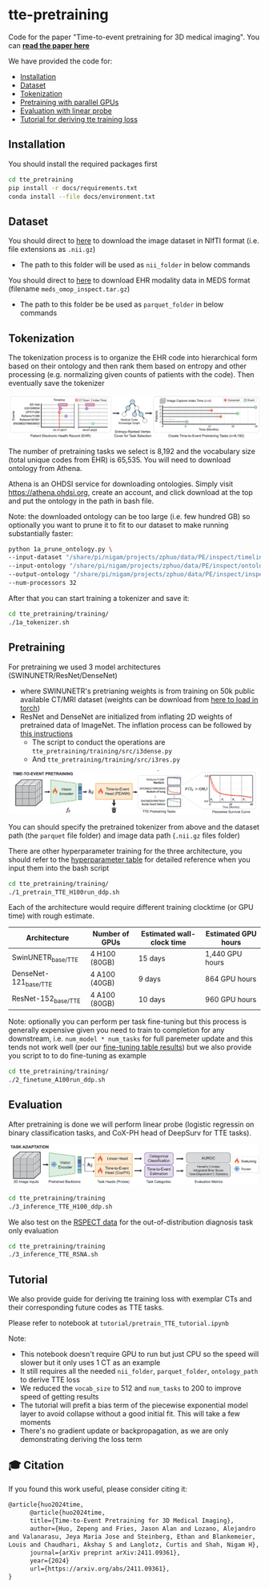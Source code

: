 # tte-pretraining
Code for the paper "Time-to-event pretraining for 3D medical imaging". You can **[read the paper here](https://arxiv.org/abs/2411.09361)**

We have provided the code for:

- [Installation](#installation)
- [Dataset](#dataset)
- [Tokenization](#tokenization)
- [Pretraining with parallel GPUs](#pretraining)
- [Evaluation with linear probe](#evaluation)
- [Tutorial for deriving tte training loss](#tutorial)


## Installation

You should install the required packages first

```bash
cd tte_pretraining
pip install -r docs/requirements.txt
conda install --file docs/environment.txt
```

## Dataset

You should direct to [here](https://aimi.stanford.edu/datasets/inspect-Multimodal-Dataset-for-Pulmonary-Embolism-Diagnosis-and-Prognosis) to download the image dataset in NIfTI format (i.e. file extensions as `.nii.gz`)
- The path to this folder will be used as `nii_folder` in below commands

You should direct to [here](https://redivis.com/datasets/dzc6-9jyt6gapt) to download EHR modality data in MEDS format (filename `meds_omop_inspect.tar.gz`)
- The path to this folder be be used as `parquet_folder` in below commands



## Tokenization

The tokenization process is to organize the EHR code into hierarchical form based on their ontology and then rank them based on entropy and other processing (e.g. normalizing given counts of patients with the code). Then eventually save the tokenizer

![Data Curation Process](tte_pretraining/docs/data_curation.png)

The number of pretraining tasks we select is 8,192 and the vocabulary size (total unique codes from EHR) is 65,535. You will need to download ontology from Athena. 

Athena is an OHDSI service for downloading ontologies. Simply visit https://athena.ohdsi.org, create an account, and click download at the top and put the ontology in the path in bash file.

Note: the downloaded ontology can be too large (i.e. few hundred GB) so optionally you want to prune it to fit to our dataset to make running substantially faster:

```bash
python 1a_prune_ontology.py \
--input-dataset "/share/pi/nigam/projects/zphuo/data/PE/inspect/timelines_smallfiles_meds/data/*parquet" \
--input-ontology "/share/pi/nigam/projects/zphuo/data/PE/inspect/ontology.pkl" \
--output-ontology "/share/pi/nigam/projects/zphuo/data/PE/inspect/inspect_ontology.pkl" \
--num-processors 32 
```

After that you can start training a tokenizer and save it:

```bash
cd tte_pretraining/training/
./1a_tokenizer.sh
```


## Pretraining

For pretraining we used 3 model architectures (SWINUNETR/ResNet/DenseNet)
- where SWINUNETR's pretrianing weights is from training on 50k public available CT/MRI dataset (weights can be download from [here to load in torch](https://github.com/Project-MONAI/MONAI-extra-test-data/releases/download/0.8.1/model_swinvit.pt))
- ResNet and DenseNet are initialized from inflating 2D weights of pretrained data of ImageNet. The inflation process can be followed by [this instructions](https://github.com/hassony2/inflated_convnets_pytorch)
    - The script to conduct the operations are `tte_pretraining/training/src/i3dense.py`
    - And `tte_pretraining/training/src/i3res.py`

![Pretraining overview](tte_pretraining/docs/pretrain.png)

You can should specify the pretrained tokenizer from above and the dataset path (the `parquet` file folder) and image data path (`.nii.gz` files folder)

There are other hyperparameter training for the three architecture, you should refer to the [hyperparameter table](https://arxiv.org/pdf/2411.09361#page=21.10) for detailed reference when you input them into the bash script

```bash
cd tte_pretraining/training/
./1_pretrain_TTE_H100run_ddp.sh
```

Each of the architecture would require different training clocktime (or GPU time) with rough estimate.

| Architecture              | Number of GPUs        | Estimated wall-clock time | Estimated GPU hours |
|---------------------------|------------------------|----------------------------|----------------------|
| SwinUNETR<sub>base/TTE</sub>     | 4 H100 (80GB)           | 15 days                    | 1,440 GPU hours      |
| DenseNet-121<sub>base/TTE</sub>  | 4 A100 (40GB)           | 9 days                     | 864 GPU hours        |
| ResNet-152<sub>base/TTE</sub>    | 4 A100 (80GB)           | 10 days                    | 960 GPU hours        |


Note: optionally you can perform per task fine-tuning but this process is generally expensive given you need to train to completion for any downstream, i.e. `num_model * num_tasks` for full paremeter update and this tends not work well (per our [fine-tuning table results](https://arxiv.org/pdf/2411.09361#page=23.10)) but we also provide you script to to do fine-tuning as example

```bash
cd tte_pretraining/training/
./2_finetune_A100run_ddp.sh
```


## Evaluation

After pretraining is done we will perform linear probe (logistic regressin on binary classification tasks, and CoX-PH head of DeepSurv for TTE tasks).

![Task Adaptation](tte_pretraining/docs/linear_probe.png)

```bash
cd tte_pretraining/training
./3_inference_TTE_H100_ddp.sh
```

We also test on the [RSPECT data](https://www.kaggle.com/c/rsna-str-pulmonary-embolism-detection/data) for the out-of-distribution diagnosis task only evaluation

```bash
cd tte_pretraining/training
./3_inference_TTE_RSNA.sh
```



## Tutorial

We also provide guide for deriving tte training loss with exemplar CTs and their corresponding future codes as TTE tasks.

Please refer to notebook at `tutorial/pretrain_TTE_tutorial.ipynb`

Note: 
- This notebook doesn't require GPU to run but just CPU so the speed will slower but it only uses 1 CT as an example
- It still requires all the needed `nii_folder`, `parquet_folder`, `ontology_path` to derive TTE loss
- We reduced the `vocab_size` to 512 and `num_tasks` to 200 to improve speed of getting results
- The tutorial will prefit a bias term of the piecewise exponential model layer to avoid collapse without a good initial fit. This will take a few moments
- There's no gradient update or backpropagation, as we are only demonstrating deriving the loss term

## 🎓 Citation

If you found this work useful, please consider citing it:

```
@article{huo2024time,
      @article{huo2024time,
      title={Time-to-Event Pretraining for 3D Medical Imaging},
      author={Huo, Zepeng and Fries, Jason Alan and Lozano, Alejandro and Valanarasu, Jeya Maria Jose and Steinberg, Ethan and Blankemeier, Louis and Chaudhari, Akshay S and Langlotz, Curtis and Shah, Nigam H},
      journal={arXiv preprint arXiv:2411.09361},
      year={2024}
      url={https://arxiv.org/abs/2411.09361}, 
}
```

